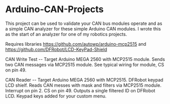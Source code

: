 # Arduino-CAN-Projects

This project can be used to validate your CAN bus modules operate and as a simple CAN analyzer for these simple Arduino CAN modules. 
I wrote this as the start of an analyzer for one of my robotics projects. 

Requires libraries https://github.com/autowp/arduino-mcp2515 and https://github.com/DFRobot/LCD-KeyPad-Shield

CAN Write Test -- Target Arduino MEGA 2560 with MCP2515 module. Sends two CAN messages via MCP2515 module. See typical wiring for module, CS on pin 49.

CAN Reader -- Target Arduino MEGA 2560 with MCP2515. DFRobot keypad LCD shielf. Reads CAN messes with mask and filters via MCP2515 module. Interrupt on pin 2. CS on pin 49. Outputs a single filtered ID on DFRobot LCD. Keypad keys added for your custom menu.  
